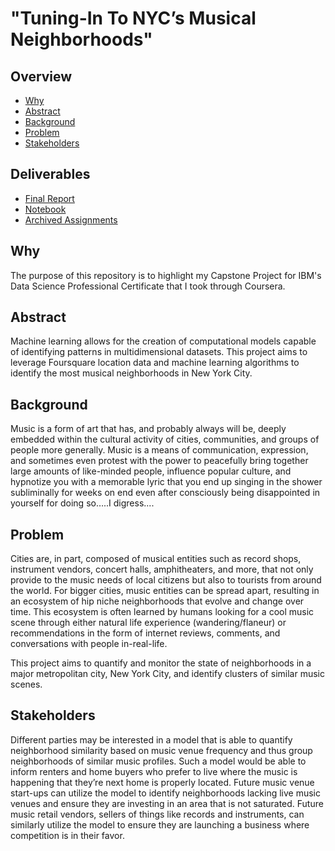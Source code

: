 # "Tuning-In To NYC’s Musical Neighborhoods"

## Overview

- [Why](#why)
- [Abstract](#abstract)
- [Background](#background)
- [Problem](#problem)
- [Stakeholders](#stakeholders)

## Deliverables

- [Final Report](https://github.com/cascio/IBM_Data_Science_Capstone/blob/master/FINAL%20REPORT.pdf)
- [Notebook](https://github.com/cascio/Coursera_Capstone/blob/master/NOTEBOOK.ipynb)
- [Archived Assignments](https://github.com/cascio/Coursera_Capstone/tree/master/Archived%20Assignments)

## Why

The purpose of this repository is to highlight my Capstone Project for IBM's Data Science Professional Certificate that I took through Coursera.

## Abstract

Machine learning allows for the creation of computational models capable of identifying patterns in multidimensional datasets. This project aims to leverage Foursquare location data and machine learning algorithms to identify the most musical neighborhoods in New York City.

## Background

Music is a form of art that has, and probably always will be, deeply embedded within the cultural activity of cities, communities, and groups of people more generally. Music is a means of communication, expression, and sometimes even protest with the power to peacefully bring together large amounts of like-minded people, influence popular culture, and hypnotize you with a memorable lyric that you end up singing in the shower subliminally for weeks on end even after consciously being disappointed in yourself for doing so…..I digress....

## Problem

Cities are, in part, composed of musical entities such as record shops, instrument vendors, concert halls, amphitheaters, and more, that not only provide to the music needs of local citizens but also to tourists from around the world. For bigger cities, music entities can be spread apart, resulting in an ecosystem of hip niche neighborhoods that evolve and change over time. This ecosystem is often learned by humans looking for a cool music scene through either natural life experience (wandering/flaneur) or recommendations in the form of internet reviews, comments, and conversations with people in-real-life.

This project aims to quantify and monitor the state of neighborhoods in a major metropolitan city, New York City, and identify clusters of similar music scenes.

## Stakeholders

Different parties may be interested in a model that is able to quantify neighborhood similarity based on music venue frequency and thus group neighborhoods of similar music profiles. Such a model would be able to inform renters and home buyers who prefer to live where the music is happening that they’re next home is properly located. Future music venue start-ups can utilize the model to identify neighborhoods lacking live music venues and ensure they are investing in an area that is not saturated. Future music retail vendors, sellers of things like records and instruments, can similarly utilize the model to ensure they are launching a business where competition is in their favor.


